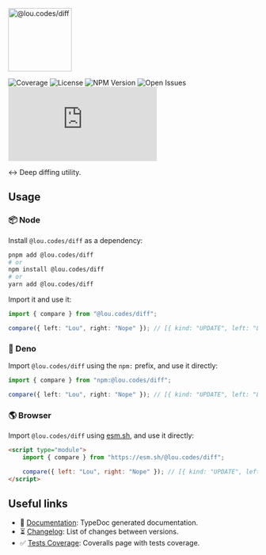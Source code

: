 <img id="logo" alt="@lou.codes/diff" src="https://lou.codes/logos/lou_codes_diff.svg" height="128" />

![Coverage][coverage-badge] ![License][license-badge]
![NPM Version][npm-version-badge] ![Open Issues][open-issues-badge]
![Size][size-badge]

↔️ Deep diffing utility.

## Usage

### 📦 Node

Install `@lou.codes/diff` as a dependency:

```bash
pnpm add @lou.codes/diff
# or
npm install @lou.codes/diff
# or
yarn add @lou.codes/diff
```

Import it and use it:

```typescript
import { compare } from "@lou.codes/diff";

compare({ left: "Lou", right: "Nope" }); // [{ kind: "UPDATE", left: "Lou", right: "Nope", path: [] }]
```

### 🦕 Deno

Import `@lou.codes/diff` using the `npm:` prefix, and use it directly:

```typescript
import { compare } from "npm:@lou.codes/diff";

compare({ left: "Lou", right: "Nope" }); // [{ kind: "UPDATE", left: "Lou", right: "Nope", path: [] }]
```

### 🌎 Browser

Import `@lou.codes/diff` using [esm.sh][esm.sh], and use it directly:

```html
<script type="module">
	import { compare } from "https://esm.sh/@lou.codes/diff";

	compare({ left: "Lou", right: "Nope" }); // [{ kind: "UPDATE", left: "Lou", right: "Nope", path: [] }]
</script>
```

## Useful links

-   📝 [Documentation][documentation]: TypeDoc generated documentation.
-   ⏳ [Changelog][changelog]: List of changes between versions.
-   ✅ [Tests Coverage][coverage]: Coveralls page with tests coverage.

<!-- Reference -->

[changelog]:
	https://github.com/loucyx/lou.codes/blob/main/packages/@lou.codes/diff/CHANGELOG.md
[coverage-badge]:
	https://img.shields.io/coveralls/github/loucyx/lou.codes.svg?labelColor=666&color=0a8
[coverage]: https://coveralls.io/github/loucyx/lou.codes
[documentation]: https://lou.codes/libraries/lou_codes_diff/
[esm.sh]: https://esm.sh
[license-badge]:
	https://img.shields.io/npm/l/@lou.codes/diff.svg?labelColor=666&color=0a8
[npm-version-badge]:
	https://img.shields.io/npm/v/@lou.codes/diff.svg?labelColor=666&color=0a8
[open-issues-badge]:
	https://img.shields.io/github/issues/loucyx/lou.codes.svg?labelColor=666&color=0a8
[size-badge]:
	https://img.shields.io/badge/dynamic/json?label=size&labelColor=666&color=0a8&suffix=KiB&query=%24.size&url=https%3A%2F%2Fraw.githubusercontent.com%loucyx%2Flou.codes%2Fmain%2Fpackages%2F@lou.codes/diff%2Fpackage.json
[lou.codes]: https://lou.codes
